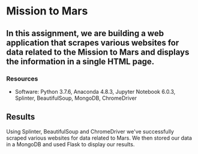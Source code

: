 # Mission to Mars

## In this assignment, we are building a web application that scrapes various websites for data related to the Mission to Mars and displays the information in a single HTML page.

### Resources
- Software: Python 3.7.6, Anaconda 4.8.3, Jupyter Notebook 6.0.3, Splinter, BeautifulSoup, MongoDB, ChromeDriver

## Results
Using Splinter, BeautifulSoup and ChromeDriver we've successfully scraped various websites for data related to Mars. We then stored our data in a MongoDB and used Flask to display our results.